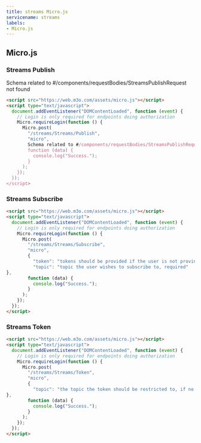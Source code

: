```yaml
---
title: streams Micro.js
servicename: streams
labels: 
- Micro.js
---
```


## Micro.js


### Streams Publish
<!-- We use the request body description here as endpoint descriptions are not
being lifted correctly from the proto by the openapi spec generator -->
Schema related to #/components/requestBodies/StreamsPublishRequest not found
```html
<script src="https://web.m3o.com/assets/micro.js"></script>
<script type="text/javascript">
  document.addEventListener("DOMContentLoaded", function (event) {
    // Login is only required for endpoints doing authorization
    Micro.requireLogin(function () {
      Micro.post(
        "/streams/Streams/Publish",
        "micro",
        Schema related to #/components/requestBodies/StreamsPublishRequest not found,
        function (data) {
          console.log("Success.");
        }
      );
    });
  });
</script>
```


### Streams Subscribe
<!-- We use the request body description here as endpoint descriptions are not
being lifted correctly from the proto by the openapi spec generator -->

```html
<script src="https://web.m3o.com/assets/micro.js"></script>
<script type="text/javascript">
  document.addEventListener("DOMContentLoaded", function (event) {
    // Login is only required for endpoints doing authorization
    Micro.requireLogin(function () {
      Micro.post(
        "/streams/Streams/Subscribe",
        "micro",
        {
          "token": "tokens should be provided if the user is not proving an API key on the request (e.g. in cases. where the stream is being consumed directly from the frontend via websockets). tokens can be. generated using the Token RPC",
          "topic": "topic the user wishes to subscribe to, required"
},
        function (data) {
          console.log("Success.");
        }
      );
    });
  });
</script>
```


### Streams Token
<!-- We use the request body description here as endpoint descriptions are not
being lifted correctly from the proto by the openapi spec generator -->

```html
<script src="https://web.m3o.com/assets/micro.js"></script>
<script type="text/javascript">
  document.addEventListener("DOMContentLoaded", function (event) {
    // Login is only required for endpoints doing authorization
    Micro.requireLogin(function () {
      Micro.post(
        "/streams/Streams/Token",
        "micro",
        {
          "topic": "the topic the token should be restricted to, if no topic is required the token can be used to . subscribe to any topic"
},
        function (data) {
          console.log("Success.");
        }
      );
    });
  });
</script>
```


